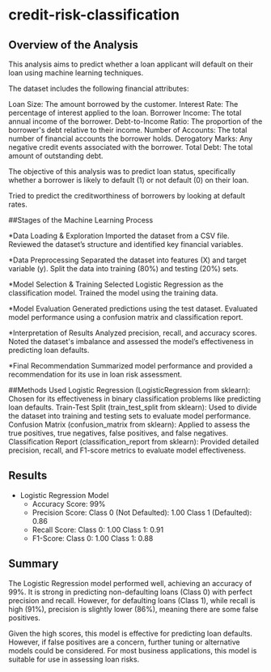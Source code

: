 # credit-risk-classification

## Overview of the Analysis

This analysis aims to predict whether a loan applicant will default on their loan using machine learning techniques.

The dataset includes the following financial attributes:

Loan Size: The amount borrowed by the customer.
Interest Rate: The percentage of interest applied to the loan.
Borrower Income: The total annual income of the borrower.
Debt-to-Income Ratio: The proportion of the borrower's debt relative to their income.
Number of Accounts: The total number of financial accounts the borrower holds.
Derogatory Marks: Any negative credit events associated with the borrower.
Total Debt: The total amount of outstanding debt.

The objective of this analysis was to predict loan status, specifically whether a borrower is likely to default (1) or not default (0) on their loan.


Tried to predict the creditworthiness of borrowers by looking at default rates.

##Stages of the Machine Learning Process

*Data Loading & Exploration
    Imported the dataset from a CSV file.
    Reviewed the dataset’s structure and identified key financial variables.

*Data Preprocessing
    Separated the dataset into features (X) and target variable (y).
    Split the data into training (80%) and testing (20%) sets.

*Model Selection & Training
    Selected Logistic Regression as the classification model.
    Trained the model using the training data.

*Model Evaluation
    Generated predictions using the test dataset.
    Evaluated model performance using a confusion matrix and classification report.

*Interpretation of Results
    Analyzed precision, recall, and accuracy scores.
    Noted the dataset's imbalance and assessed the model’s effectiveness in predicting loan defaults.

*Final Recommendation
    Summarized model performance and provided a recommendation for its use in loan risk assessment.

##Methods Used
    Logistic Regression (LogisticRegression from sklearn): Chosen for its effectiveness in binary classification problems like predicting loan defaults.
    Train-Test Split (train_test_split from sklearn): Used to divide the dataset into training and testing sets to evaluate model performance.
    Confusion Matrix (confusion_matrix from sklearn): Applied to assess the true positives, true negatives, false positives, and false negatives.
    Classification Report (classification_report from sklearn): Provided detailed precision, recall, and F1-score metrics to evaluate model effectiveness.

## Results

* Logistic Regression Model
    * Accuracy Score: 99%
    * Precision Score:
        Class 0 (Not Defaulted): 1.00
        Class 1 (Defaulted): 0.86
    * Recall Score:
        Class 0: 1.00
        Class 1: 0.91
    * F1-Score:
        Class 0: 1.00
        Class 1: 0.88

## Summary

The Logistic Regression model performed well, achieving an accuracy of 99%. It is  strong in predicting non-defaulting loans (Class 0) with perfect precision and recall. However, for defaulting loans (Class 1), while recall is high (91%), precision is slightly lower (86%), meaning there are some false positives.

Given the high scores, this model is effective for predicting loan defaults. However, if false positives are a concern, further tuning or alternative models could be considered. For most business applications, this model is suitable for use in assessing loan risks.
